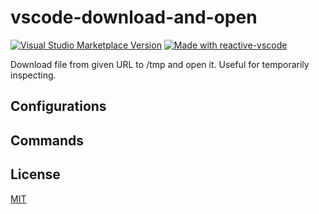 # vscode-download-and-open

<a href="https://marketplace.visualstudio.com/items?itemName=prinsss.vscode-download-and-open" target="__blank"><img src="https://img.shields.io/visual-studio-marketplace/v/prinsss.vscode-download-and-open.svg?color=eee&amp;label=VS%20Code%20Marketplace&logo=visual-studio-code" alt="Visual Studio Marketplace Version" /></a>
<a href="https://kermanx.github.io/reactive-vscode/" target="__blank"><img src="https://img.shields.io/badge/made_with-reactive--vscode-%23007ACC?style=flat&labelColor=%23229863"  alt="Made with reactive-vscode" /></a>

Download file from given URL to /tmp and open it. Useful for temporarily inspecting.

## Configurations

<!-- configs -->
<!-- empty -->
<!-- configs -->

## Commands

<!-- commands -->
<!-- empty -->
<!-- commands -->

## License

[MIT](./LICENSE.md)
